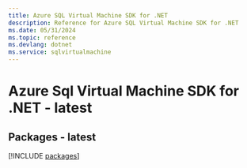 ```yaml
---
title: Azure SQL Virtual Machine SDK for .NET
description: Reference for Azure SQL Virtual Machine SDK for .NET
ms.date: 05/31/2024
ms.topic: reference
ms.devlang: dotnet
ms.service: sqlvirtualmachine
---
```

# Azure Sql Virtual Machine SDK for .NET - latest
## Packages - latest
[!INCLUDE [packages](sql-virtual-machine-index.md)]